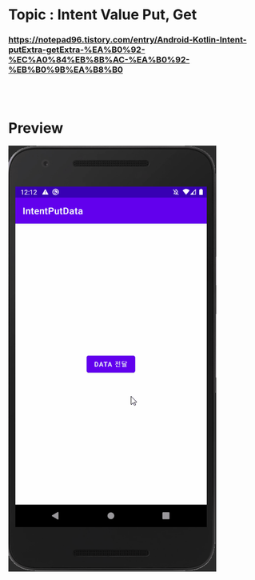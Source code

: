# Topic : Intent Value Put, Get


### https://notepad96.tistory.com/entry/Android-Kotlin-Intent-putExtra-getExtra-%EA%B0%92-%EC%A0%84%EB%8B%AC-%EA%B0%92-%EB%B0%9B%EA%B8%B0


<br><br>

# Preview

![preview](preview.gif)
